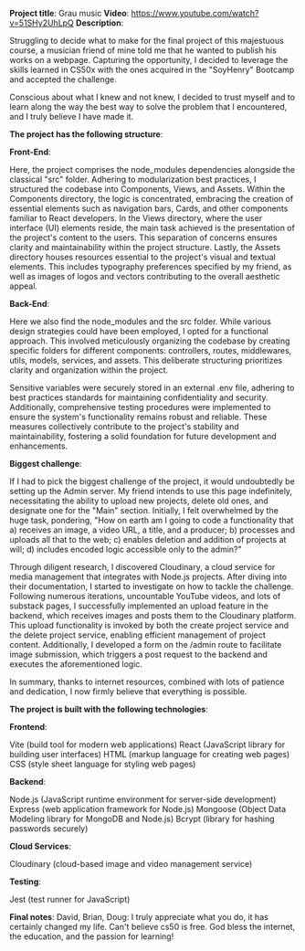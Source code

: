 **Project title**: Grau music
**Video**: https://www.youtube.com/watch?v=51SHy2UhLpQ
**Description**: 

Struggling to decide what to make for the final project of this majestuous course, a musician friend of mine told me that he wanted to publish his works on a webpage. Capturing the opportunity, I decided to leverage the skills learned in CS50x with the ones acquired in the "SoyHenry" Bootcamp and accepted the challenge. 

Conscious about what I knew and not knew, I decided to trust myself and to learn along the way the best way to solve the problem that I encountered, and I truly believe I have made it.

**The project has the following structure**:

**Front-End**:

Here, the project comprises the node_modules dependencies alongside the classical "src" folder. Adhering to modularization best practices, I structured the codebase into Components, Views, and Assets. Within the Components directory, the logic is concentrated, embracing the creation of essential elements such as navigation bars, Cards, and other components familiar to React developers. In the Views directory, where the user interface (UI) elements reside, the main task achieved is the presentation of the project's content to the users. This separation of concerns ensures clarity and maintainability within the project structure. Lastly, the Assets directory houses resources essential to the project's visual and textual elements. This includes typography preferences specified by my friend, as well as images of logos and vectors contributing to the overall aesthetic appeal.

**Back-End**: 

Here we also find the node_modules and the src folder. While various design strategies could have been employed, I opted for a functional approach. This involved meticulously organizing the codebase by creating specific folders for different components: controllers, routes, middlewares, utils, models, services, and assets. This deliberate structuring prioritizes clarity and organization within the project.

Sensitive variables were securely stored in an external .env file, adhering to best practices standards for maintaining confidentiality and security. Additionally, comprehensive testing procedures were implemented to ensure the system's functionality remains robust and reliable. These measures collectively contribute to the project's stability and maintainability, fostering a solid foundation for future development and enhancements.

**Biggest challenge**: 

If I had to pick the biggest challenge of the project, it would undoubtedly be setting up the Admin server. My friend intends to use this page indefinitely, necessitating the ability to upload new projects, delete old ones, and designate one for the "Main" section. Initially, I felt overwhelmed by the huge task, pondering, "How on earth am I going to code a functionality that a) receives an image, a video URL, a title, and a producer; b) processes and uploads all that to the web; c) enables deletion and addition of projects at will; d) includes encoded logic accessible only to the admin?"

Through diligent research, I discovered Cloudinary, a cloud service for media management that integrates with Node.js projects. After diving into their documentation, I started to investigate on how to tackle the challenge. Following numerous iterations, uncountable YouTube videos, and lots of substack pages, I successfully implemented an upload feature in the backend, which receives images and posts them to the Cloudinary platform. This upload functionality is invoked by both the create project service and the delete project service, enabling efficient management of project content. Additionally, I developed a form on the /admin route to facilitate image submission, which triggers a post request to the backend and executes the aforementioned logic.

In summary, thanks to internet resources, combined with lots of patience and dedication, I now firmly believe that everything is possible.

**The project is built with the following technologies**:

**Frontend**:

Vite (build tool for modern web applications)
React (JavaScript library for building user interfaces)
HTML (markup language for creating web pages)
CSS (style sheet language for styling web pages)

**Backend**:

Node.js (JavaScript runtime environment for server-side development)
Express (web application framework for Node.js)
Mongoose (Object Data Modeling library for MongoDB and Node.js)
Bcrypt (library for hashing passwords securely)

**Cloud Services**:

Cloudinary (cloud-based image and video management service)

**Testing**: 

Jest (test runner for JavaScript) 


**Final notes**: David, Brian, Doug: I truly appreciate what you do, it has certainly changed my life. Can't believe cs50 is free. God bless the internet, the education, and the passion for learning!
